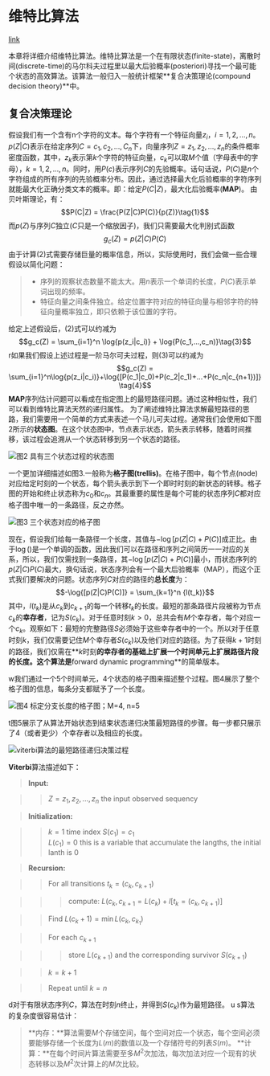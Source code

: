 # 维特比算法
[link](http://www.cim.mcgill.ca/~latorres/Viterbi/va_alg.htm)

本章将详细介绍维特比算法。维特比算法是一个在有限状态(finite-state)，离散时间(discrete-time)的马尔科夫过程里以最大后验概率(posteriori)寻找一个最可能个状态的高效算法。该算法一般归入一般统计框架**复合决策理论(compound decision theory)**中。

## 复合决策理论
假设我们有一个含有n个字符的文本。每个字符有一个特征向量$z_i$，$i=1,2,...,n$。$p(Z|C)$表示在给定序列$C=c_1,c_2,...,C_n$下，向量序列$Z=z_1,z_2,...,z_n$的条件概率密度函数，其中，$z_k$表示第$k$个字符的特征向量，$c_k$可以取$M$个值（字母表中的字母），$k=1,2,...,n$。同时，用$P(c)$表示序列$C$的先验概率。话句话说，$P(C)$是$n$个字符组成的所有序列的先验概率分布。因此，通过选择最大化后验概率的字符序列就能最大化正确分类文本的概率。即：给定$P(C|Z)$，最大化后验概率(**MAP**)。
由贝叶斯理论，有：
$$P(C|Z) = \frac{P(Z|C)P(C)}{p(Z)}\tag{1}$$
而$p(Z)$与序列$C$独立($C$只是一个缩放因子)，我们只需要最大化判别式函数
$$g_c(Z) = p(Z|C)P(C)\tag{2}$$
由于计算$(2)$式需要存储巨量的概率信息，所以，实际使用时，我们会做一些合理假设以简化问题：
> * 序列的观察状态数量不能太大。用$n$表示一个单词的长度，$P(C)$表示单词出现的频率。
> * 特征向量之间条件独立。给定位置字符对应的特征向量与相邻字符的特征向量概率独立，即只依赖于该位置的字符。

给定上述假设后，$(2)$式可以约减为
$$g_c(Z) = \sum_{i=1}^n \log{p(z_i|c_i)} + \log{P(c_1,...,c_n)}\tag{3}$$
r如果我们假设上述过程是一阶马尔可夫过程，则$(3)$可以约减为
$$g_c(Z) = \sum_{i=1}^n\log{p(z_i|c_i)}+\log{[P(c_1|c_0)+P(c_2|c_1)+...+P(c_n|c_{n+1})]}\tag{4}$$
**MAP**序列估计问题可以看成在指定图上的最短路径问题。通过这种相似性，我们可以看到维特比算法天然的递归属性。
为了阐述维特比算法求解最短路径的思路，我们需要用一个简单的方式来表述一个马儿可夫过程。通常我们会使用如下图2所示的**状态图**。在这个状态图中，节点表示状态，箭头表示转移，随着时间推移，该过程会追溯从一个状态转移到另一个状态的路径。

![图2 具有三个状态过程的状态图](https://raw.githubusercontent.com/zqxiong/my_legend/master/viterbi_algorithm_fig2.gif)

一个更加详细描述如图3.一般称为**格子图(trellis)**。在格子图中，每个节点(node)对应给定时刻的一个状态，每个箭头表示到下一个即时时刻的新状态的转移。格子图的开始和终止状态称为$c_0$和$c_n$。其最重要的属性是每个可能的状态序列$C$都对应格子图中唯一的一条路径，反之亦然。

![图3 三个状态对应的格子图](https://raw.githubusercontent.com/zqxiong/my_legend/master/viterbi_algorithm_fig3.gif)

现在，假设我们给每一条路径一个长度，其值与$-\log{[p(Z|C)+P(C)]}$成正比。由于$\log{()}$是一个单调的函数，因此我们可以在路径和序列之间简历一一对应的关系，所以，我们仅需找到一条路径，其$-\log{[p(Z|C)+P(C)]}$最小，而状态序列的$p(Z|C)P(C)$最大，换句话说，状态序列会有一个最大后验概率（MAP），而这个正式我们要解决的问题。状态序列$C$对应的路径的**总长度**为：
$$-\log{[p(Z|C)P(C)]} = \sum_{k=1}^n {l(t_k)}$$
其中，$l(t_k)$是从$c_k$到$c_{k+1}$的每一个转移$t_k$的长度。最短的那条路径片段被称为节点$c_k$的**幸存者**，记为$S(c_k)$。对于任意时刻$k>0$，总共会有$M$个幸存者，每个对应一个$c_k$。观察如下：最短的完整路径$S$必须始于这些幸存者中的一个。所以对于任意时刻$k$，我们仅需要记住$M$个幸存者$S(c_k)$以及他们对应的路径。为了获得$k+1$时刻的路径，我们仅需在**$k$时刻**的幸存者的基础上扩展一个时间单元上扩展路径片段的长度。这个算法是**forward dynamic programming**的简单版本。

w我们通过一个5个时间单元，4个状态的格子图来描述整个过程。图4展示了整个格子图的信息，每条分支都赋予了一个长度。

![图4 标定分支长度的格子图；M=4, n=5](https://raw.githubusercontent.com/zqxiong/my_legend/master/viterbi_algorithm_fig4.gif)

t图5展示了从算法开始状态到结束状态递归决策最短路径的步骤。每一步都只展示了4（或者更少）个幸存者以及相应的长度。

![viterbi算法的最短路径递归决策过程](https://raw.githubusercontent.com/zqxiong/my_legend/master/viterbi_algorithm_fig5.gif)

**Viterbi**算法描述如下：


> **Input:**

>> $Z=z_1,z_2,...,z_n$  the input observed sequency

> **Initialization:**

>> $k=1$                      time index
>> $S(c_1)=c_1$           
>> $L(c_1)=0$               this is a variable that accumulate the langths, the initial lanth is 0

> **Recursion:**

>> For all transitions $t_k=(c_k,c_{k+1})$

>> > compute: $L(c_k,c_{k+1}=L(c_k)+l{[t_k=(c_k,c_{k+1})]}$

>> Find $L(c_k+1) = \min{L(c_k, c_{k_1})}$

>> For each $c_{k+1}$

>> > store $L(c_{k+1})$ and the corresponding survivor $S(c_{k+1})$

>> $k=k+1$

>> Repeat until $k=n$

d对于有限状态序列$C$，算法在时刻$n$终止，并得到$S(c_k)$作为最短路径。
u
s算法的复杂度很容易估计：

> **内存：**算法需要$M$个存储空间，每个空间对应一个状态，每个空间必须要能够存储一个长度为$L(m)$的数值以及一个存储符号的列表$S(m)$。
> **计算：**在每个时间片算法需要至多$M^2$次加法，每次加法对应一个现有的状态转移以及$M^2$次计算上的$M$次比较。
